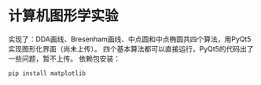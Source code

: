 # 计算机图形学实验
实现了：DDA画线、Bresenham画线、中点圆和中点椭圆共四个算法，用PyQt5实现图形化界面（尚未上传）。
四个基本算法都可以直接运行，PyQt5的代码出了一些问题，暂不上传。
依赖包安装：
```
pip install matplotlib
```
